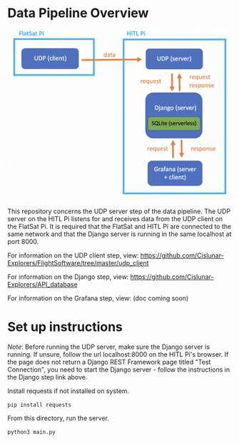 # Data Pipeline Overview
<p align="center">
  <img src="/UDP_groundstation/media/schematic.png" width="500" title="hover text" alt="data pipeline schematic here">
</p>

This repository concerns the UDP server step of the data pipeline. The UDP server on the HITL Pi listens for and receives data from the UDP client on the FlatSat Pi. It is required that the FlatSat and HITL Pi are connected to the same network and that the Django server is running in the same localhost at port 8000.

For information on the UDP client step, view: https://github.com/Cislunar-Explorers/FlightSoftware/tree/master/udp_client

For information on the Django step, view: https://github.com/Cislunar-Explorers/API_database

For information on the Grafana step, view: (doc coming soon)


# Set up instructions
<i>Note</i>: Before running the UDP server, make sure the Django server is running. If unsure, follow the url localhost:8000 on the HITL Pi's browser. If the page does not return a Django REST Framework page titled "Test Connection", you need to start the Django server - follow the instructions in the Django step link above. 

Install requests if not installed on system.
```
pip install requests
```

From this directory, run the server.
```
python3 main.py
```
